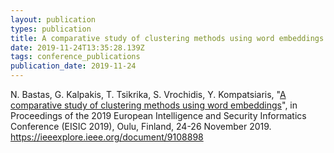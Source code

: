 ```yaml
---
layout: publication
types: publication
title: A comparative study of clustering methods using word embeddings
date: 2019-11-24T13:35:28.139Z
tags: conference_publications
publication_date: 2019-11-24
---
```

N. Bastas, G. Kalpakis, T. Tsikrika, S. Vrochidis, Y. Kompatsiaris, "[A comparative study of clustering methods using word embeddings](https://www.researchgate.net/publication/341953423_A_comparative_study_of_clustering_methods_using_word_embeddings)", in Proceedings of the 2019 European Intelligence and Security Informatics Conference (EISIC 2019), Oulu, Finland, 24-26 November 2019. <https://ieeexplore.ieee.org/document/9108898>